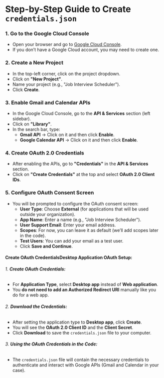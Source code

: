 # Step-by-Step Guide to Create `credentials.json`

### 1. Go to the Google Cloud Console
- Open your browser and go to [Google Cloud Console](https://console.cloud.google.com/).
- If you don’t have a Google Cloud account, you may need to create one.

### 2. Create a New Project
- In the top-left corner, click on the project dropdown.
- Click on **"New Project"**.
- Name your project (e.g., "Job Interview Scheduler").
- Click **Create**.

### 3. Enable Gmail and Calendar APIs
- In the Google Cloud Console, go to the **API & Services** section (left sidebar).
- Click on **"Library"**.
- In the search bar, type:
  - **Gmail API** → Click on it and then click **Enable**.
  - **Google Calendar API** → Click on it and then click **Enable**.

### 4. Create OAuth 2.0 Credentials
- After enabling the APIs, go to **"Credentials"** in the **API & Services** section.
- Click on **"Create Credentials"** at the top and select **OAuth 2.0 Client IDs**.

### 5. Configure OAuth Consent Screen
- You will be prompted to configure the OAuth consent screen:
  - **User Type**: Choose **External** (for applications that will be used outside your organization).
  - **App Name**: Enter a name (e.g., "Job Interview Scheduler").
  - **User Support Email**: Enter your email address.
  - **Scopes**: For now, you can leave it as default (we’ll add scopes later in the code).
  - **Test Users**: You can add your email as a test user.
  - Click **Save and Continue**.

#### Create OAuth CredentialsDesktop Application OAuth Setup:

###### 1. **Create OAuth Credentials:**
- For **Application Type**, select **Desktop app** instead of **Web application**.
- You **do not need to add an Authorized Redirect URI** manually like you do for a web app.

###### 2. **Download the Credentials:**
- After setting the application type to **Desktop app**, click **Create**.
- You will see the **OAuth 2.0 Client ID** and the **Client Secret**.
- Click **Download** to save the `credentials.json` file to your computer.

###### 3. **Using the OAuth Credentials in the Code:**
- The `credentials.json` file will contain the necessary credentials to authenticate and interact with Google APIs (Gmail and Calendar in your case).

